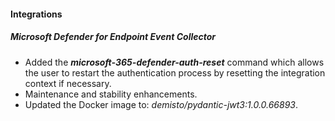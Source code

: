 
#### Integrations

##### Microsoft Defender for Endpoint Event Collector
- Added the ***microsoft-365-defender-auth-reset*** command which allows the user to restart the authentication process by resetting the integration context if necessary.
- Maintenance and stability enhancements.
- Updated the Docker image to: *demisto/pydantic-jwt3:1.0.0.66893*.
